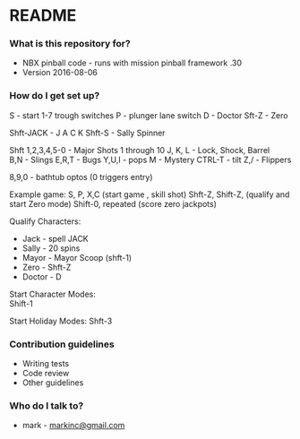# README #

### What is this repository for? ###

* NBX pinball code - runs with mission pinball framework .30
* Version 2016-08-06


### How do I get set up? ###

S - start
1-7 trough switches
P - plunger lane switch
D - Doctor
Sft-Z  - Zero

Shft-JACK  - J A C K 
Shft-S      - Sally Spinner

Shft 1,2,3,4,5-0   - Major Shots 1 through 10
J, K, L    -   Lock, Shock,  Barrel    
B,N     -   Slings
E,R,T   -   Bugs
Y,U,I   - pops
M   - Mystery
CTRL-T  - tilt
Z,/   - Flippers

8,9,0  - bathtub optos  (0 triggers entry)

Example game:
S, P, X,C  (start game , skill shot)
Shft-Z, Shift-Z, (qualify and start Zero mode)
Shift-0, repeated (score zero jackpots)

Qualify Characters:
* Jack -  spell JACK
* Sally - 20 spins
* Mayor - Mayor Scoop  (shft-1)
* Zero  - Shft-Z
* Doctor - D

Start Character Modes:  
Shift-1

Start Holiday Modes:
Shft-3


### Contribution guidelines ###

* Writing tests
* Code review
* Other guidelines

### Who do I talk to? ###

* mark - markinc@gmail.com